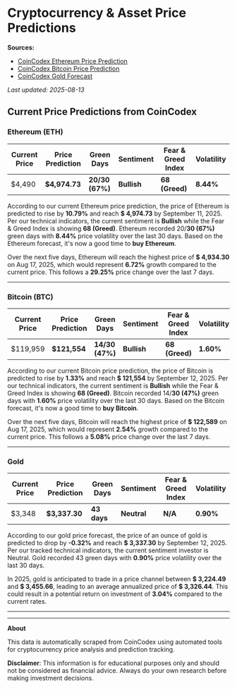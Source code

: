 # Cryptocurrency & Asset Price Predictions

**Sources:** 
- [CoinCodex Ethereum Price Prediction](https://coincodex.com/crypto/ethereum/price-prediction/)
- [CoinCodex Bitcoin Price Prediction](https://coincodex.com/crypto/bitcoin/price-prediction/)
- [CoinCodex Gold Forecast](https://coincodex.com/precious-metal/gold/forecast/)

*Last updated: 2025-08-13*

## Current Price Predictions from CoinCodex

### Ethereum (ETH)

| Current Price | Price Prediction | Green Days | Sentiment | Fear & Greed Index | Volatility |
|---------------|------------------|------------|-----------|-------------------|------------|
| $4,490 | **$4,974.73** | **20/30 (67%)** | **Bullish** | **68 (Greed)** | **8.44%** |

According to our current Ethereum price prediction, the price of Ethereum is predicted to rise by **10.79%** and reach **$ 4,974.73** by September 11, 2025. Per our technical indicators, the current sentiment is **Bullish** while the Fear & Greed Index is showing **68 (Greed)**. Ethereum recorded 20/**30 (67%)** green days with **8.44%** price volatility over the last 30 days. Based on the Ethereum forecast, it's now a good time to **buy Ethereum**.

Over the next five days, Ethereum will reach the highest price of **$ 4,934.30** on Aug 17, 2025, which would represent **6.72%** growth compared to the current price. This follows a **29.25%** price change over the last 7 days.

---

### Bitcoin (BTC)

| Current Price | Price Prediction | Green Days | Sentiment | Fear & Greed Index | Volatility |
|---------------|------------------|------------|-----------|-------------------|------------|
| $119,959 | **$121,554** | **14/30 (47%)** | **Bullish** | **68 (Greed)** | **1.60%** |

According to our current Bitcoin price prediction, the price of Bitcoin is predicted to rise by **1.33%** and reach **$ 121,554** by September 12, 2025. Per our technical indicators, the current sentiment is **Bullish** while the Fear & Greed Index is showing **68 (Greed)**. Bitcoin recorded 14/**30 (47%)** green days with **1.60%** price volatility over the last 30 days. Based on the Bitcoin forecast, it's now a good time to **buy Bitcoin**.

Over the next five days, Bitcoin will reach the highest price of **$ 122,589** on Aug 17, 2025, which would represent **2.54%** growth compared to the current price. This follows a **5.08%** price change over the last 7 days.

---

### Gold

| Current Price | Price Prediction | Green Days | Sentiment | Fear & Greed Index | Volatility |
|---------------|------------------|------------|-----------|-------------------|------------|
| $3,348 | **$3,337.30** | **43 days** | **Neutral** | **N/A** | **0.90%** |

According to our gold price forecast, the price of an ounce of gold is predicted to drop by **-0.32%** and reach **$ 3,337.30** by September 12, 2025. Per our tracked technical indicators, the current sentiment investor is Neutral. Gold recorded 43 green days with **0.90%** price volatility over the last 30 days.

In 2025, gold is anticipated to trade in a price channel between **$ 3,224.49** and **$ 3,455.66**, leading to an average annualized price of **$ 3,326.44**. This could result in a potential return on investment of **3.04%** compared to the current rates.

---

---

**About**

This data is automatically scraped from CoinCodex using automated tools for cryptocurrency price analysis and prediction tracking.

**Disclaimer**: This information is for educational purposes only and should not be considered as financial advice. Always do your own research before making investment decisions.
